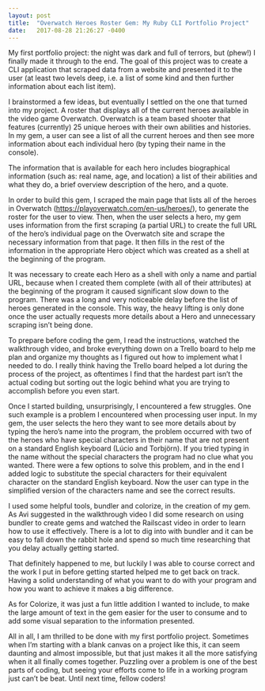 ```yaml
---
layout: post
title:  "Overwatch Heroes Roster Gem: My Ruby CLI Portfolio Project"
date:   2017-08-28 21:26:27 -0400
---
```



My first portfolio project: the night was dark and full of terrors, but (phew!) I finally made it through to the end.  The goal of this project was to create a CLI application that scraped data from a website and presented it to the user (at least two levels deep, i.e. a list of some kind and then further information about each list item). 

I brainstormed a few ideas, but eventually I settled on the one that turned into my project. A roster that displays all of the current heroes available in the video game Overwatch. Overwatch is a team based shooter that features (currently) 25 unique heroes with their own abilities and histories. In my gem, a user can see a list of all the current heroes and then see more information about each individual hero (by typing their name in the console). 

The information that is available for each hero includes biographical information (such as: real name, age, and location) a list of their abilities and what they do, a brief overview description of the hero, and a quote. 

In order to build this gem, I scraped the main page that lists all of the heroes in Overwatch (https://playoverwatch.com/en-us/heroes/), to generate the roster for the user to view. Then, when the user selects a hero, my gem uses information from the first scraping (a partial URL) to create the full URL of the hero’s individual page on the Overwatch site and scrape the necessary information from that page. It then fills in the rest of the information in the appropriate Hero object which was created as a shell at the beginning of the program. 

It was necessary to create each Hero as a shell with only a name and partial URL, because when I created them complete (with all of their attributes) at the beginning of the program it caused significant slow down to the program. There was a long and very noticeable delay before the list of heroes generated in the console. This way, the heavy lifting is only done once the user actually requests more details about a Hero and unnecessary scraping isn’t being done. 

To prepare before coding the gem, I read the instructions, watched the walkthrough video, and broke everything down on a Trello board to help me plan and organize my thoughts as I figured out how to implement what I needed to do. I really think having the Trello board helped a lot during the process of the project, as oftentimes I find that the hardest part isn’t the actual coding but sorting out the logic behind what you are trying to accomplish before you even start. 

Once I started building, unsurprisingly, I encountered a few struggles. One such example is a problem I encountered when processing user input. In my gem, the user selects the hero they want to see more details about by typing the hero’s name into the program, the problem occurred with two of the heroes who have special characters in their name that are not present on a standard English keyboard (Lúcio and Torbjörn). If you tried typing in the name without the special characters the program had no clue what you wanted. There were a few options to solve this problem, and in the end I added logic to substitute the special characters for their equivalent character on the standard English keyboard. Now the user can type in the simplified version of the characters name and see the correct results.

I used some helpful tools, bundler and colorize, in the creation of my gem. As Avi suggested in the walkthrough video I did some research on using bundler to create gems and watched the Railscast video in order to learn how to use it effectively. There is a lot to dig into with bundler and it can be easy to fall down the rabbit hole and spend so much time researching that you delay actually getting started. 

That definitely happened to me, but luckily I was able to course correct and the work I put in before getting started helped me to get back on track. Having a solid understanding of what you want to do with your program and how you want to achieve it makes a big difference.

As for Colorize, it was just a fun little addition I wanted to include, to make the large amount of text in the gem easier for the user to consume and to add some visual separation to the information presented. 

All in all, I am thrilled to be done with my first portfolio project. Sometimes when I’m starting with a blank canvas on a project like this, it can seem daunting and almost impossible, but that just makes it all the more satisfying when it all finally comes together. Puzzling over a problem is one of the best parts of coding, but seeing your efforts come to life in a working program just can’t be beat. Until next time, fellow coders! 


